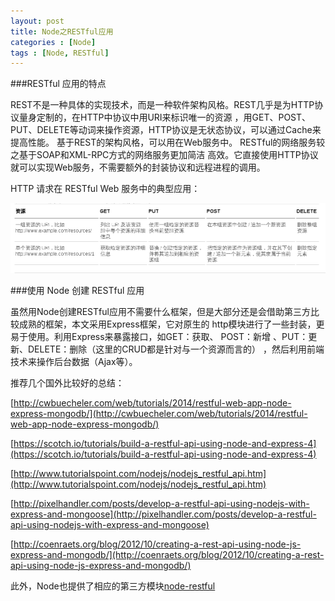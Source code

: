 ```yaml
---
layout: post
title: Node之RESTful应用
categories : [Node]
tags : [Node, RESTful]
---
```

###RESTful 应用的特点

REST不是一种具体的实现技术，而是一种软件架构风格。REST几乎是为HTTP协议量身定制的，在HTTP中协议中用URI来标识唯一的资源
，用GET、POST、PUT、DELETE等动词来操作资源，HTTP协议是无状态协议，可以通过Cache来提高性能。
基于REST的架构风格，可以用在Web服务中。 RESTful的网络服务较之基于SOAP和XML-RPC方式的网络服务更加简洁
高效。它直接使用HTTP协议就可以实现Web服务，不需要额外的封装协议和远程进程的调用。

HTTP 请求在 RESTful Web 服务中的典型应用：

![picture](/images/other/restful.png)

###使用 Node 创建 RESTful 应用

虽然用Node创建RESTful应用不需要什么框架，但是大部分还是会借助第三方比较成熟的框架，本文采用Express框架，它对原生的
http模块进行了一些封装，更易于使用。利用Express来暴露接口，如GET：获取、 POST：新增 、PUT：更新、DELETE：删除（这里的CRUD都是针对与一个资源而言的）
，然后利用前端技术来操作后台数据（Ajax等）。

推荐几个国外比较好的总结：

[http://cwbuecheler.com/web/tutorials/2014/restful-web-app-node-express-mongodb/](http://cwbuecheler.com/web/tutorials/2014/restful-web-app-node-express-mongodb/)

[https://scotch.io/tutorials/build-a-restful-api-using-node-and-express-4](https://scotch.io/tutorials/build-a-restful-api-using-node-and-express-4)

[http://www.tutorialspoint.com/nodejs/nodejs_restful_api.htm](http://www.tutorialspoint.com/nodejs/nodejs_restful_api.htm)

[http://pixelhandler.com/posts/develop-a-restful-api-using-nodejs-with-express-and-mongoose](http://pixelhandler.com/posts/develop-a-restful-api-using-nodejs-with-express-and-mongoose)

[http://coenraets.org/blog/2012/10/creating-a-rest-api-using-node-js-express-and-mongodb/](http://coenraets.org/blog/2012/10/creating-a-rest-api-using-node-js-express-and-mongodb/)

此外，Node也提供了相应的第三方模块[node-restful](http://benaugarten.com/node-restful/)
